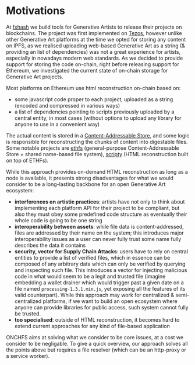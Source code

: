# Motivations

At [fxhash](https://fxhash.xyz) we build tools for Generative Artists to release their projects on blockchains. The project was first implemented on [Tezos](https://tezos.com/), however unlike other Generative Art platforms at the time we opted for storing any content on IPFS, as we realised uploading web-based Generative Art as a string (& providing an list of dependencies) was not a great experience for artists, especially in nowadays modern web standards. As we decided to provide support for storing the code on-chain, right before releasing support for Ethereum, we investigated the current state of on-chain storage for Generative Art projects.

Most platforms on Ethereum use html reconstruction on-chain based on:

- some javascript code proper to each project, uploaded as a string (encoded and compressed in various ways)
- a list of dependencies pointing to scripts previously uploaded by a central entity, in most cases (without options to upload any library for anyone to use in a convenient way)

The actual content is stored in a [Content-Addressable Store](https://en.wikipedia.org/wiki/Content-addressable_storage), and some logic is responsible for reconstructing the chunks of content into digestable files. Some notable projects are [ethfs](https://github.com/holic/ethfs) (general-purpose Content-Addressable Store + shared name-based file system), [scripty](https://github.com/intartnft/scripty.sol) (HTML reconstruction built on top of ETHFs).

While this approach provides on-demand HTML reconstruction as long as a node is available, it presents strong disadvantages for what we would consider to be a long-lasting backbone for an open Generative Art ecosystem:

- **interferences on artistic practices**: artists have not only to think about implementing each platform API for their project to be compliant, but also they must obey some predefined code structure as eventually their whole code is going to be one string
- **interoperability between assets**: while file data is content-addressed, files are addressed by their name on the system; this introduces major interoperability issues as a user can never fully trust some name fully describes the data it contains
- **security, vector for Supply Chain Attacks**: users have to rely on central entities to provide a list of verified files, which in essence can be composed of any arbitrary data which can only be verified by querying and inspecting such file. This introduces a vector for injecting malicious code in what would seem to be a legit and trusted file (imagine embedding a wallet drainer which would trigger past a given date on a file named `processing-1.3.1.min.js`, yet exposing all the features of its valid counterpart). While this approach may work for centralized & semi-centralized platforms, if we want to build an open ecosystem where anyone can provide libraries for public access, such system cannot fully be trusted.
- **too specialised**: outside of HTML reconstruction, it becomes hard to extend current approaches for any kind of file-based application

ONCHFS aims at solving what we consider to be core issues, at a cost we consider to be negligable. To give a quick overview, our approach solves all the points above but requires a file resolver (which can be an http-proxy or a service worker).
